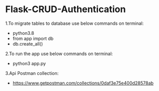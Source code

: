 # Flask-CRUD-Authentication

1.To migrate tables to database use below commands on terminal:
- python3.8
- from app import db
- db.create_all()

2.To run the app use below commands on terminal:
- python3 app.py

3.Api Postman collection:
- https://www.getpostman.com/collections/0daf3e75e400d28578ab
